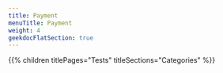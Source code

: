 ```yaml
---
title: Payment
menuTitle: Payment
weight: 4 
geekdocFlatSection: true
---
```


{{% children titlePages="Tests" titleSections="Categories" %}}
